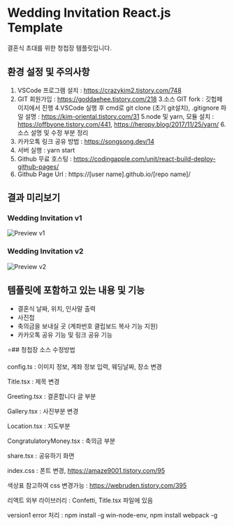 # Wedding Invitation React.js Template

결혼식 초대를 위한 청첩장 템플릿입니다.  

## 환경 설정 및 주의사항
1. VSCode 프로그램 설치 : https://crazykim2.tistory.com/748
2. GIT 회원가입 : https://goddaehee.tistory.com/218
3.소스 GIT fork : 깃헙페이지에서 진행
4.VSCode 실행 후 cmd로 git clone (초기 git설치), .gitignore 파일 설명 : https://kim-oriental.tistory.com/31
5.node 및 yarn, 모듈 설치 : https://offbyone.tistory.com/441, https://heropy.blog/2017/11/25/yarn/
6.소스 설명 및 수정 부분 정리
7. 카카오톡 링크 공유 방법 : https://songsong.dev/14
8. 서버 실행 : yarn start
9. Github 무료 호스팅 : https://codingapple.com/unit/react-build-deploy-github-pages/
10. Github Page Url : https://[user name].github.io/[repo name]/

## 결과 미리보기

### Wedding Invitation v1
![Preview v1](./Preview_v1.gif)

### Wedding Invitation v2
![Preview v2](./Preview_v2.gif)

## 템플릿에 포함하고 있는 내용 및 기능
- 결혼식 날짜, 위치, 인사말 출력
- 사진첩
- 축의금을 보내실 곳 (계좌번호 클립보드 복사 기능 지원)
- 카카오톡 공유 기능 및 링크 공유 기능

⭐## 청첩장 소스 수정방법

config.ts : 이미지 정보, 계좌 정보 입력, 웨딩날짜, 장소 변경

Title.tsx :  제목 변경

Greeting.tsx : 결혼합니다 글 부분

Gallery.tsx : 사진부분 변경

Location.tsx : 지도부분

CongratulatoryMoney.tsx : 축의금 부분

share.tsx : 공유하기 화면

index.css :  폰트 변경, https://amaze9001.tistory.com/95

색상표 참고하여 css 변경가능 : https://webruden.tistory.com/395

리액트 외부 라이브러리 : Confetti, Title.tsx 파일에 있음

version1 error 처리 : npm install -g win-node-env, npm install webpack -g

